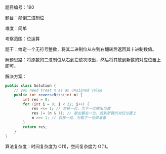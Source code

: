 题目编号：190

题目：颠倒二进制位

难度：简单

考察范围：位运算

题干：给定一个无符号整数，将其二进制位从左到右翻转后返回其十进制数值。

解题思路：将原数的二进制位从右到左依次取出，然后将其放到新数的对应位置上即可。

解决方案：

```java
public class Solution {
    // you need treat n as an unsigned value
    public int reverseBits(int n) {
        int res = 0;
        for (int i = 0; i < 32; i++) {
            res <<= 1; // 左移一位，为下一位腾出位置
            res |= (n & 1); // 取出最右一位，放到新数的对应位置上
            n >>= 1; // 右移一位，为取下一位做准备
        }
        return res;
    }
}
```

算法复杂度：时间复杂度为 O(1)，空间复杂度为 O(1)。